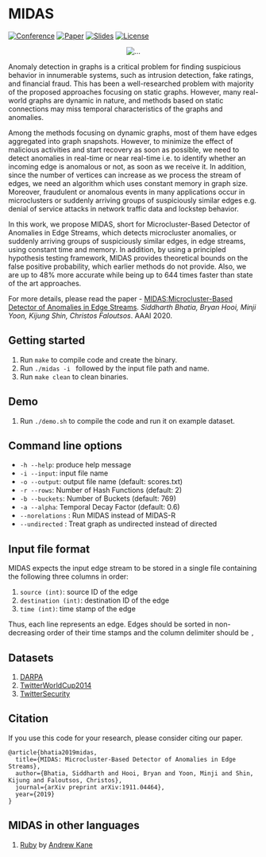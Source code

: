 # MIDAS
[![Conference](http://img.shields.io/badge/AAAI-2020-red.svg)](https://aaai.org/Conferences/AAAI-20/)
[![Paper](http://img.shields.io/badge/Paper-pdf-brightgreen.svg)](https://www.comp.nus.edu.sg/~sbhatia/assets/pdf/midas.pdf)
[![Slides](http://img.shields.io/badge/Slides-pdf-blueviolet.svg)](https://www.comp.nus.edu.sg/~sbhatia/assets/pdf/midasslides.pdf)
[![License](https://img.shields.io/badge/License-Apache%202.0-blue.svg)](https://github.com/bhatiasiddharth/MIDAS/blob/master/LICENSE)

<p align="center">
  <img align="center" src="https://www.comp.nus.edu.sg/~sbhatia/assets/img/midasstream.png" alt="...">
</p>


Anomaly detection in graphs is a critical problem for finding suspicious behavior in innumerable systems, such as intrusion detection, fake ratings, and financial fraud. This has been a well-researched problem with majority of the proposed approaches focusing on static graphs. However, many real-world graphs are dynamic in nature, and methods based on static connections may miss temporal characteristics of the graphs and anomalies.

Among the methods focusing on dynamic graphs, most of them have edges aggregated into graph snapshots. However, to minimize the effect of malicious activities and start recovery as soon as possible, we need to detect anomalies in real-time or near real-time i.e. to identify whether an incoming edge is anomalous or not, as soon as we receive it. In addition, since the number of vertices can increase as we process the stream of edges, we need an algorithm which uses constant memory in graph size. Moreover, fraudulent or anomalous events in many applications occur in microclusters or suddenly arriving groups of suspiciously similar edges e.g. denial of service attacks in network traffic data and lockstep behavior.

In this work, we propose MIDAS, short for Microcluster-Based Detector of Anomalies in Edge Streams, which detects microcluster anomalies, or suddenly arriving groups of suspiciously similar edges, in edge streams, using constant time and memory. In addition, by using a principled hypothesis testing framework, MIDAS provides theoretical bounds on the false positive probability, which earlier methods do not provide. Also, we are up to 48% more accurate while being up to 644 times faster than state of the art approaches.

For more details, please read the paper - [MIDAS:Microcluster-Based Detector of Anomalies in Edge Streams](https://www.comp.nus.edu.sg/~sbhatia/assets/pdf/midas.pdf). *Siddharth Bhatia, Bryan Hooi, Minji Yoon, Kijung Shin, Christos Faloutsos*. AAAI 2020.


## Getting started
1. Run `make` to compile code and create the binary.
2. Run `./midas -i ` followed by the input file path and name.
3. Run `make clean` to clean binaries.


## Demo
1. Run `./demo.sh` to compile the code and run it on example dataset.


## Command line options
  * `-h --help`: produce help message
  * `-i --input`: input file name
  * `-o --output`: output file name (default: scores.txt)  
  * `-r --rows`: Number of Hash Functions (default: 2)  
  * `-b --buckets`: Number of Buckets (default: 769)  
  * `-a --alpha`: Temporal Decay Factor (default: 0.6)  
  * `--norelations` : Run MIDAS instead of MIDAS-R
  * `--undirected` : Treat graph as undirected instead of directed


## Input file format
MIDAS expects the input edge stream to be stored in a single file containing the following three columns in order:
1. `source (int)`: source ID of the edge
2. `destination (int)`: destination ID of the edge
3. `time (int)`: time stamp of the edge

Thus, each line represents an edge. Edges should be sorted in non-decreasing order of their time stamps and the column delimiter should be `,`


## Datasets
1. [DARPA](https://www.ll.mit.edu/r-d/datasets/1998-darpa-intrusion-detection-evaluation-dataset)
2. [TwitterWorldCup2014](http://odds.cs.stonybrook.edu/twitterworldcup2014-dataset)
3. [TwitterSecurity](http://odds.cs.stonybrook.edu/twittersecurity-dataset)

## Citation
If you use this code for your research, please consider citing our paper.

```
@article{bhatia2019midas,
  title={MIDAS: Microcluster-Based Detector of Anomalies in Edge Streams},
  author={Bhatia, Siddharth and Hooi, Bryan and Yoon, Minji and Shin, Kijung and Faloutsos, Christos},
  journal={arXiv preprint arXiv:1911.04464},
  year={2019}
}
```
## MIDAS in other languages
1. [Ruby](https://github.com/ankane/midas) by [Andrew Kane](https://github.com/ankane)
